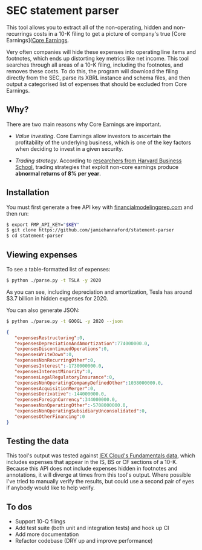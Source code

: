 # SEC statement parser

This tool allows you to extract all of the non-operating, hidden and non-recurrings costs in a 10-K filing to get a picture of company's true [Core Earnings]([Core Earnings](https://www.investopedia.com/terms/c/coreearnings.asp). 

Very often companies will hide these expenses into operating line items and footnotes, which ends up distorting key metrics like net income. This tool searches through all areas of a 10-K filing, including the footnotes, and removes these costs. To do this, the program will download the filing directly from the SEC, parse its XBRL instance and schema files, and then output a categorised list of expenses that should be excluded from Core Earnings.

## Why?

There are two main reasons why Core Earnings are important.

- *Value investing*. Core Earnings allow investors to ascertain the profitability of the underlying business, which is one of the key factors when deciding to invest in a given security.

- *Trading strategy*. According to [researchers from Harvard Business School](https://papers.ssrn.com/sol3/papers.cfm?abstract_id=3467814), trading strategies that exploit non-core earnings produce **abnormal returns of 8% per year**.

## Installation

You must first generate a free API key with [financialmodelingprep.com](https://financialmodelingprep.com/developer/docs) and then run:

```bash
$ export FMP_API_KEY="$KEY"
$ git clone https://github.com/jamiehannaford/statement-parser
$ cd statement-parser
```

## Viewing expenses

To see a table-formatted list of expenses:

```bash
$ python ./parse.py -t TSLA -y 2020
```

As you can see, including depreciation and amortization, Tesla has around $3.7 billion in hidden expenses for 2020.

You can also generate JSON:

```bash
$ python ./parse.py -t GOOGL -y 2020 --json
```
```json
{
   "expensesRestructuring":0,
   "expensesDepreciationAndAmortization":774000000.0,
   "expensesDiscontinuedOperations":0,
   "expensesWriteDown":0,
   "expensesNonRecurringOther":0,
   "expensesInterest":-1730000000.0,
   "expensesInterestMinority":0,
   "expensesLegalRegulatoryInsurance":0,
   "expensesNonOperatingCompanyDefinedOther":1038000000.0,
   "expensesAcquisitionMerger":0,
   "expensesDerivative":-144000000.0,
   "expensesForeignCurrency":344000000.0,
   "expensesNonOperatingOther":-5708000000.0,
   "expensesNonOperatingSubsidiaryUnconsolidated":0,
   "expensesOtherFinancing":0
}
```

## Testing the data

This tool's output was tested against [IEX Cloud's Fundamentals data](https://iexcloud.io/docs/api/#fundamentals), which includes expenses that appear in the IS, BS or CF sections of a 10-K. Because this API does not include expenses hidden in footnotes and annotations, it will diverge at times from this tool's output. Where possible I've tried to manually verify the results, but could use a second pair of eyes if anybody would like to help verify.

## To dos

- Support 10-Q filings
- Add test suite (both unit and integration tests) and hook up CI
- Add more documentation
- Refactor codebase (DRY up and improve performance)
